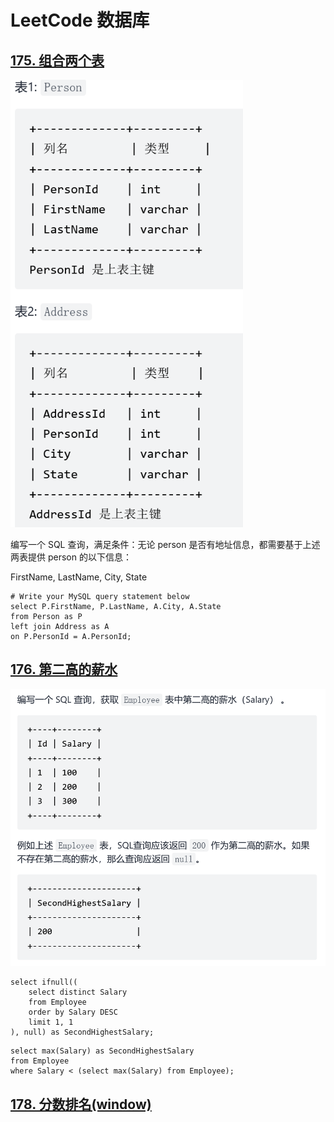 # LeetCode 数据库

## [175. 组合两个表](https://leetcode-cn.com/problems/combine-two-tables/)

<img src="https://raw.githubusercontent.com/sxy22/notes_pic/main/image-20211213221543084.png" alt="image-20211213221543084" style="zoom:80%;" />

编写一个 SQL 查询，满足条件：无论 person 是否有地址信息，都需要基于上述两表提供 person 的以下信息：

FirstName, LastName, City, State

```mysql
# Write your MySQL query statement below
select P.FirstName, P.LastName, A.City, A.State
from Person as P 
left join Address as A 
on P.PersonId = A.PersonId;
```



## [176. 第二高的薪水](https://leetcode-cn.com/problems/second-highest-salary/)

![image-20211213221901837](https://raw.githubusercontent.com/sxy22/notes_pic/main/image-20211213221901837.png)

```mysql
select ifnull((
    select distinct Salary
    from Employee 
    order by Salary DESC
    limit 1, 1
), null) as SecondHighestSalary;
```

```mysql
select max(Salary) as SecondHighestSalary 
from Employee
where Salary < (select max(Salary) from Employee);
```



## [178. 分数排名(window)](https://leetcode-cn.com/problems/rank-scores/)

